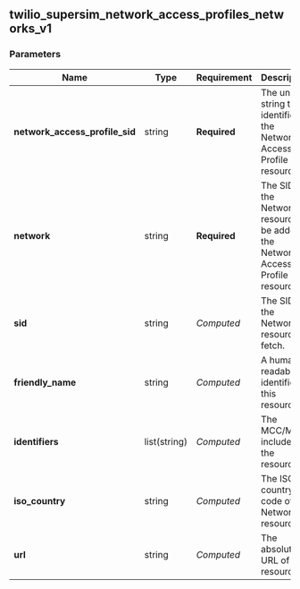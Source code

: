 
## twilio_supersim_network_access_profiles_networks_v1

### Parameters

Name | Type | Requirement | Description
--- | --- | --- | ---
**network_access_profile_sid** | string | **Required** | The unique string that identifies the Network Access Profile resource.
**network** | string | **Required** | The SID of the Network resource to be added to the Network Access Profile resource.
**sid** | string | *Computed* | The SID of the Network resource to fetch.
**friendly_name** | string | *Computed* | A human readable identifier of this resource
**identifiers** | list(string) | *Computed* | The MCC/MNCs included in the resource
**iso_country** | string | *Computed* | The ISO country code of the Network resource
**url** | string | *Computed* | The absolute URL of the resource


